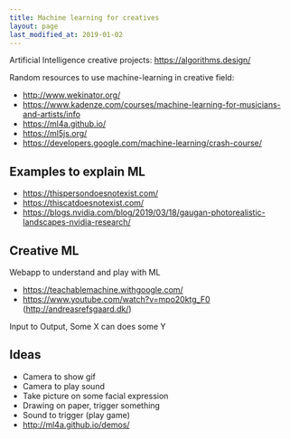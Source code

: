 ```yaml
---
title: Machine learning for creatives
layout: page
last_modified_at: 2019-01-02
---
```


Artificial Intelligence creative projects: https://algorithms.design/



Random resources to use machine-learning in creative field:

- <http://www.wekinator.org/>
- <https://www.kadenze.com/courses/machine-learning-for-musicians-and-artists/info>
- <https://ml4a.github.io/>
- https://ml5js.org/
- https://developers.google.com/machine-learning/crash-course/

## Examples to explain ML

- <https://thispersondoesnotexist.com/>
- <https://thiscatdoesnotexist.com/>
- <https://blogs.nvidia.com/blog/2019/03/18/gaugan-photorealistic-landscapes-nvidia-research/>

## Creative ML

Webapp to understand and play with ML

- https://teachablemachine.withgoogle.com/
- https://www.youtube.com/watch?v=mpo20ktg_F0 (<http://andreasrefsgaard.dk/>)



Input to Output, Some X can does some Y

## Ideas

- Camera to show gif
- Camera to play sound
- Take picture on some facial expression
- Drawing on paper, trigger something
- Sound to trigger (play game)
- <http://ml4a.github.io/demos/>